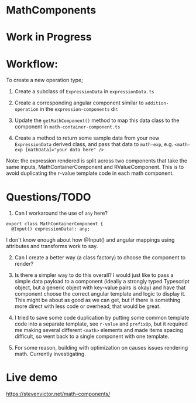 # MathComponents

# Work in Progress

# Workflow:

To create a new operation type;

1) Create a subclass of `ExpressionData` in `expressionData.ts`

2) Create a corresponding angular component similar to `addition-operation` in the `expression-components` dir.

3) Update the `getMathComponent()` method to map this data class to the component in `math-container-component.ts`

4) Create a method to return some sample data from your new `ExpressionData` derived class, and pass that data to
`math-exp`, e.g.
 `<math-exp [mathData]="your data here" />`

Note: the expression rendered is split across two components that take the same inputs, MathContainerComponent and
RValueComponent.  This is to avoid duplicating the r-value template code in each math component.

# Questions/TODO

1)  Can I workaround the use of `any` here?
```
export class MathContainerComponent {
  @Input() expressionData!: any;
```

I don't know enough about how @Input() and angular mappings using attributes and transforms work to say.

2)  Can I create a better way (a class factory) to choose the component to render?

3)  Is there a simpler way to do this overall?  I would just like to pass a simple data payload
to a component (ideally a strongly typed Typescript object, but a generic object with key-value pairs is okay)
and have that component choose the correct angular template and logic to display it.  This might be about as good
as we can get, but if there is something more direct with less code or overhead, that would be great.

4) I tried to save some code duplication by putting some common template code into a separate template,
see `r-value` and `prefixOp`, but it required me making several different `<math>` elements and made items spacing difficult, so went back to a single component with one template.

5) For some reason, building with optimization on causes issues rendering math.  Currently investigating.

# Live demo

https://stevenvictor.net/math-components/

